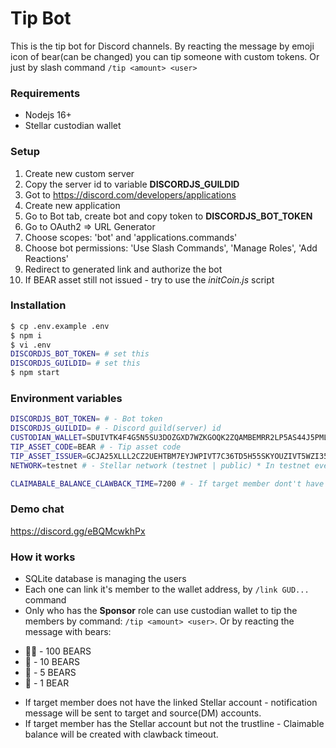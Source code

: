 # Tip Bot
This is the tip bot for Discord channels. By reacting the message by emoji icon of bear(can be changed) you can tip someone with custom tokens. Or just by slash command ```/tip <amount> <user>```

### Requirements
- Nodejs 16+
- Stellar custodian wallet

### Setup
1. Create new custom server
2. Copy the server id to variable **DISCORDJS_GUILDID**
1. Got to https://discord.com/developers/applications
2. Create new application
3. Go to Bot tab, create bot and copy token to **DISCORDJS_BOT_TOKEN**
4. Go to OAuth2 => URL Generator
5. Choose scopes: 'bot' and 'applications.commands'
6. Choose bot permissions: 'Use Slash Commands', 'Manage Roles', 'Add Reactions'
7. Redirect to generated link and authorize the bot
8. If BEAR asset still not issued - try to use the *initCoin.js* script

### Installation
```bash
$ cp .env.example .env
$ npm i
$ vi .env
DISCORDJS_BOT_TOKEN= # set this
DISCORDJS_GUILDID= # set this
$ npm start
```

### Environment variables
```bash
DISCORDJS_BOT_TOKEN= # - Bot token
DISCORDJS_GUILDID= # - Discord guild(server) id
CUSTODIAN_WALLET=SDUIVTK4F4G5N5SU3DOZGXD7WZKGOQK2ZQAMBEMRR2LP5AS44J5PML6N # - Private key of custodian wallet (must to have some balance of tip asset)
TIP_ASSET_CODE=BEAR # - Tip asset code
TIP_ASSET_ISSUER=GCJA25XLLL2CZ2UEHTBM7EYJWPIVT7C36TD5H55SKYOUZIVT5WZI35OJ # - Tip asset issuer
NETWORK=testnet # - Stellar network (testnet | public) * In testnet everyone can be a Sponsor by call to /sponsor command 

CLAIMABALE_BALANCE_CLAWBACK_TIME=7200 # - If target member dont't have the trustline for tip asset - payment will be send by the claimable balance for limited time in seconds. This claimable balance can be clawed back after setted time.
```

### Demo chat
https://discord.gg/eBQMcwkhPx

### How it works
* SQLite database is managing the users
* Each one can link it's member to the wallet address, by ```/link GUD...``` command
* Only who has the **Sponsor** role can use custodian wallet to tip the members by command: ```/tip <amount> <user>```. Or by reacting the message with bears:
- 🐻‍❄️ - 100 BEARS
- 🐻 - 10 BEARS
- 🐼 - 5 BEARS
- 🧸 - 1 BEAR

* If target member does not have the linked Stellar account - notification message will be sent to target and source(DM) accounts.
* If target member has the Stellar account but not the trustline - Claimable balance will be created with clawback timeout.